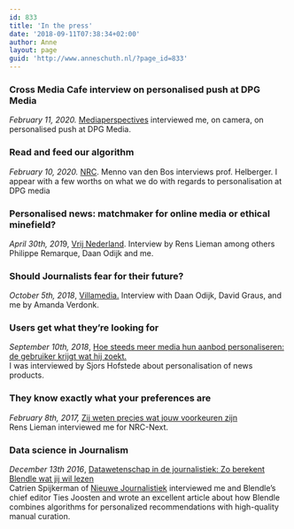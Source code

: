 ```yaml
---
id: 833
title: 'In the press'
date: '2018-09-11T07:38:34+02:00'
author: Anne
layout: page
guid: 'http://www.anneschuth.nl/?page_id=833'
---
```


### Cross Media Cafe interview on personalised push at DPG Media

*February 11, 2020.* [Mediaperspectives](https://mediaperspectives.nl/talkstory/interview-anne-schuth-over-gepersonaliseerde-pushnotificaties-bij-dpg-media/) interviewed me, on camera, on personalised push at DPG Media.

### Read and feed our algorithm

*February 10, 2020.* [NRC](https://www.nrc.nl/nieuws/2020/02/10/lees-en-voed-ons-algoritme-a3989903). Menno van den Bos interviews prof. Helberger. I appear with a few worths on what we do with regards to personalisation at DPG media

### Personalised news: matchmaker for online media or ethical minefield?

*April 30th, 201*9, [Vrij Nederland](https://www.vn.nl/gepersonaliseerd-nieuws-matchmaker-of-mijnenveld/). Interview by Rens Lieman among others Philippe Remarque, Daan Odijk and me.

### Should Journalists fear for their future?

*October 5th, 2018*, [Villamedia.](https://www.villamedia.nl/artikel/algoritmes-moeten-journalisten-vrezen-voor-hun-toekomst) Interview with Daan Odijk, David Graus, and me by Amanda Verdonk.

### Users get what they’re looking for

*September 10th, 2018*, [Hoe steeds meer media hun aanbod personaliseren: de gebruiker krijgt wat hij zoekt.](https://www.svdj.nl/nieuws/media-personaliseren/)  
I was interviewed by Sjors Hofstede about personalisation of news products.

### They know exactly what your preferences are

*February 8th, 2017,* [Zij weten precies wat jouw voorkeuren zijn](https://blendle.com/i/nrc-next/zij-weten-precies-wat-jouw-voorkeuren-zijn/bnl-nn-20170208-3_10_2)  
Rens Lieman interviewed me for NRC-Next.

### Data science in Journalism

*December 13th 2016*, [Datawetenschap in de journalistiek: Zo berekent Blendle wat jij wil lezen](http://nieuwejournalistiek.nl/startup-blendle/2016/12/13/zo-berekent-blendle-wat-jij-wil-lezen/)  
Catrien Spijkerman of [Nieuwe Journalistiek](http://nieuwejournalistiek.nl/) interviewed me and Blendle’s chief editor Ties Joosten and wrote an excellent article about how Blendle combines algorithms for personalized recommendations with high-quality manual curation.